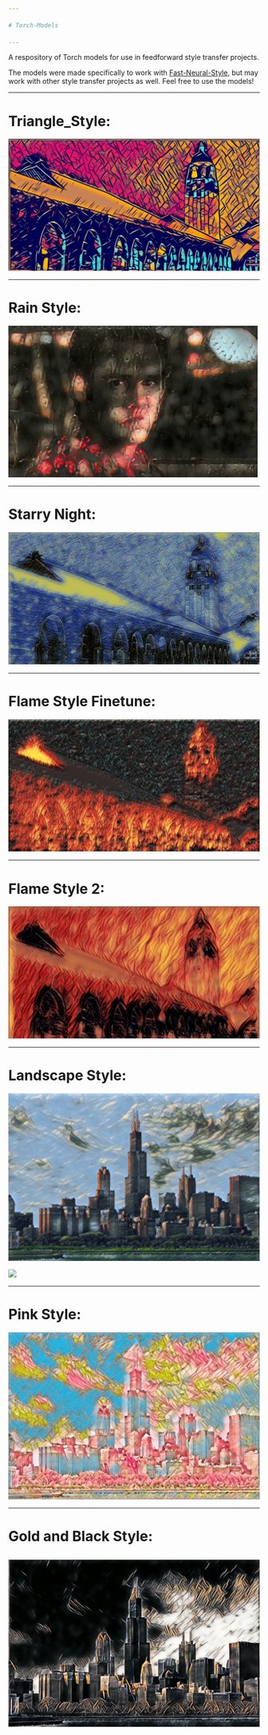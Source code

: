 ```yaml
---

# Torch-Models

---
```

A respository of Torch models for use in feedforward style transfer projects. 

The models were made specifically to work with [Fast-Neural-Style](https://github.com/jcjohnson/fast-neural-style), but may work with other style transfer projects as well. Feel free to use the models!


---

# Triangle_Style: 

![](https://raw.githubusercontent.com/ProGamerGov/Torch-Models/master/triangle_style/triangle_style_2000.png)

---

# Rain Style:

![](https://raw.githubusercontent.com/ProGamerGov/Torch-Models/master/rain_style_4000_iterations/insta005.gif)

---

# Starry Night:

![](https://raw.githubusercontent.com/ProGamerGov/Torch-Models/master/starry_night/starry_night_2000.png)

---

# Flame Style Finetune: 

![](https://raw.githubusercontent.com/ProGamerGov/Torch-Models/master/flame_style_finetune/flame_style_iter_2000.png)

---

# Flame Style 2:

![](https://raw.githubusercontent.com/ProGamerGov/Torch-Models/master/flame_style_2/out_flame_4000.png)

---

# Landscape Style:

![](https://raw.githubusercontent.com/ProGamerGov/Torch-Models/master/landscape_style/landscape_style_5700.png)

![](https://i.imgur.com/m4LJGse.gif)

---

# Pink Style:

![](https://raw.githubusercontent.com/ProGamerGov/Torch-Models/master/pink_style/pink_style_1800.png)

---

# Gold and Black Style: 

![](https://raw.githubusercontent.com/ProGamerGov/Torch-Models/New-Models/Gold_Black/gold_black_4000_1536.png)
---
